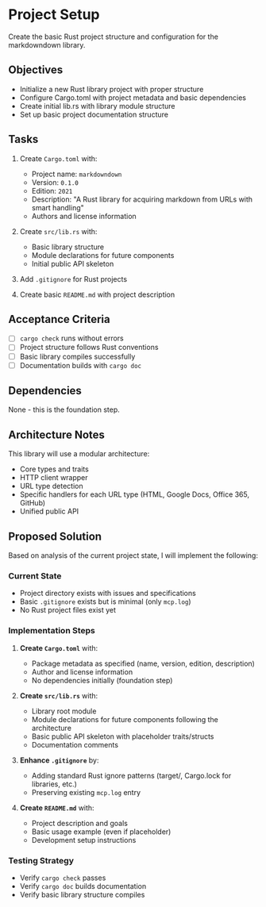 # Project Setup

Create the basic Rust project structure and configuration for the markdowndown library.

## Objectives

- Initialize a new Rust library project with proper structure
- Configure Cargo.toml with project metadata and basic dependencies  
- Create initial lib.rs with library module structure
- Set up basic project documentation structure

## Tasks

1. Create `Cargo.toml` with:
   - Project name: `markdowndown`
   - Version: `0.1.0`
   - Edition: `2021`
   - Description: "A Rust library for acquiring markdown from URLs with smart handling"
   - Authors and license information

2. Create `src/lib.rs` with:
   - Basic library structure
   - Module declarations for future components
   - Initial public API skeleton

3. Add `.gitignore` for Rust projects

4. Create basic `README.md` with project description

## Acceptance Criteria

- [ ] `cargo check` runs without errors
- [ ] Project structure follows Rust conventions
- [ ] Basic library compiles successfully
- [ ] Documentation builds with `cargo doc`

## Dependencies

None - this is the foundation step.

## Architecture Notes

This library will use a modular architecture:
- Core types and traits
- HTTP client wrapper  
- URL type detection
- Specific handlers for each URL type (HTML, Google Docs, Office 365, GitHub)
- Unified public API

## Proposed Solution

Based on analysis of the current project state, I will implement the following:

### Current State
- Project directory exists with issues and specifications
- Basic `.gitignore` exists but is minimal (only `mcp.log`)
- No Rust project files exist yet

### Implementation Steps

1. **Create `Cargo.toml`** with:
   - Package metadata as specified (name, version, edition, description)
   - Author and license information
   - No dependencies initially (foundation step)

2. **Create `src/lib.rs`** with:
   - Library root module
   - Module declarations for future components following the architecture
   - Basic public API skeleton with placeholder traits/structs
   - Documentation comments

3. **Enhance `.gitignore`** by:
   - Adding standard Rust ignore patterns (target/, Cargo.lock for libraries, etc.)
   - Preserving existing `mcp.log` entry

4. **Create `README.md`** with:
   - Project description and goals
   - Basic usage example (even if placeholder)
   - Development setup instructions

### Testing Strategy
- Verify `cargo check` passes
- Verify `cargo doc` builds documentation
- Verify basic library structure compiles